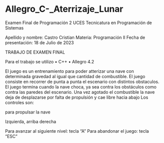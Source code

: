 # Allegro_C-_Aterrizaje_Lunar
Examen Final de Programación 2 UCES
Tecnicatura en Programación de Sistemas







Apellido y nombre: Castro Cristian
Materia: Programación II
Fecha de presentación: 18 de Julio de 2023

TRABAJO DE EXAMEN FINAL

Para el trabajo se utilizo 
•	C++
•	Allegro 4.2


El juego es un entrenamiento para poder atterizar una nave con determinada gravedad al igual que cantidad de combustible.
El juego consiste en recorrer de punta a punta el escenario con distintos obstaculos. El juego termina cuando la nave choca, ya sea contra los obstáculos como contra las paredes del escenario. Una vez agotado el combustible la nave deja de desplazarse por falta de propulsión y cae libre hacia abajo
 Los controles son:

   para propulsar la nave

Izquierda, arriba derecha

Para avanzar al siguiente nivel: tecla “A”
Para abandonar el juego: tecla “ESC”
